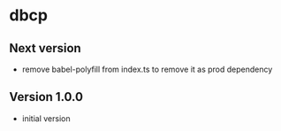 # dbcp

## Next version
- remove babel-polyfill from index.ts to remove it as prod dependency

## Version 1.0.0
- initial version
